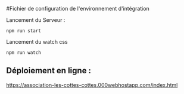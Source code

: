 #Fichier de configuration de l'environnement d'intégration

Lancement du Serveur :
```
npm run start
```

Lancement du watch css
```
npm run watch
```

## Déploiement en ligne : 
https://association-les-cottes-cottes.000webhostapp.com/index.html